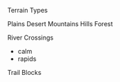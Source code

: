 Terrain Types

Plains
Desert
Mountains
Hills
Forest

River Crossings
  - calm
  - rapids

Trail Blocks